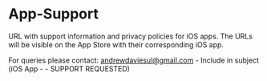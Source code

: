 # App-Support
URL with support information and privacy policies for iOS apps. The URLs will be visible on the App Store with their corresponding iOS app.

For queries please contact: andrewdaviesul@gmail.com - Include in subject (iOS App - <INSERT APP NAME HERE> - SUPPORT REQUESTED)
  
